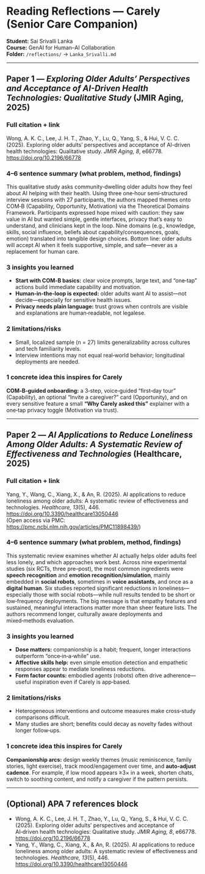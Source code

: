 # Reading Reflections — Carely (Senior Care Companion)
**Student:** Sai Srivalli Lanka  
**Course:** GenAI for Human–AI Collaboration  
**Folder:** `/reflections/` → `Lanka_Srivalli.md`

---

## Paper 1 — *Exploring Older Adults’ Perspectives and Acceptance of AI-Driven Health Technologies: Qualitative Study* (JMIR Aging, 2025)

### Full citation + link
Wong, A. K. C., Lee, J. H. T., Zhao, Y., Lu, Q., Yang, S., & Hui, V. C. C. (2025). Exploring older adults’ perspectives and acceptance of AI-driven health technologies: Qualitative study. *JMIR Aging, 8*, e66778. https://doi.org/10.2196/66778

### 4–6 sentence summary (what problem, method, findings)
This qualitative study asks community‑dwelling older adults how they feel about AI helping with their health. Using three one‑hour semi‑structured interview sessions with 27 participants, the authors mapped themes onto COM‑B (Capability, Opportunity, Motivation) via the Theoretical Domains Framework. Participants expressed hope mixed with caution: they saw value in AI but wanted simple, gentle interfaces, privacy that’s easy to understand, and clinicians kept in the loop. Nine domains (e.g., knowledge, skills, social influence, beliefs about capability/consequences, goals, emotion) translated into tangible design choices. Bottom line: older adults will accept AI when it feels supportive, simple, and safe—never as a replacement for human care.

### 3 insights you learned
- **Start with COM‑B basics:** clear voice prompts, large text, and “one‑tap” actions build immediate capability and motivation.  
- **Human‑in‑the‑loop is expected:** older adults want AI to assist—not decide—especially for sensitive health issues.  
- **Privacy needs plain language:** trust grows when controls are visible and explanations are human‑readable, not legalese.

### 2 limitations/risks
- Small, localized sample (n = 27) limits generalizability across cultures and tech familiarity levels.  
- Interview intentions may not equal real‑world behavior; longitudinal deployments are needed.

### 1 concrete idea this inspires for Carely
**COM‑B‑guided onboarding:** a 3‑step, voice‑guided “first‑day tour” (Capability), an optional “Invite a caregiver?” card (Opportunity), and on every sensitive feature a small **“Why Carely asked this”** explainer with a one‑tap privacy toggle (Motivation via trust).

---

## Paper 2 — *AI Applications to Reduce Loneliness Among Older Adults: A Systematic Review of Effectiveness and Technologies* (Healthcare, 2025)

### Full citation + link
Yang, Y., Wang, C., Xiang, X., & An, R. (2025). AI applications to reduce loneliness among older adults: A systematic review of effectiveness and technologies. *Healthcare, 13*(5), 446. https://doi.org/10.3390/healthcare13050446  
(Open access via PMC: https://pmc.ncbi.nlm.nih.gov/articles/PMC11898439/)

### 4–6 sentence summary (what problem, method, findings)
This systematic review examines whether AI actually helps older adults feel less lonely, and which approaches work best. Across nine experimental studies (six RCTs, three pre–post), the most common ingredients were **speech recognition** and **emotion recognition/simulation**, mainly embedded in **social robots**, sometimes in **voice assistants**, and once as a **digital human**. Six studies reported significant reductions in loneliness—especially those with social robots—while null results tended to be short or low‑frequency deployments. The big message is that empathy features and sustained, meaningful interactions matter more than sheer feature lists. The authors recommend longer, culturally aware deployments and mixed‑methods evaluation.

### 3 insights you learned
- **Dose matters:** companionship is a habit; frequent, longer interactions outperform “once‑in‑a‑while” use.  
- **Affective skills help:** even simple emotion detection and empathetic responses appear to mediate loneliness reductions.  
- **Form factor counts:** embodied agents (robots) often drive adherence—useful inspiration even if Carely is app‑based.

### 2 limitations/risks
- Heterogeneous interventions and outcome measures make cross‑study comparisons difficult.  
- Many studies are short; benefits could decay as novelty fades without longer follow‑ups.

### 1 concrete idea this inspires for Carely
**Companionship arcs:** design weekly themes (music reminiscence, family stories, light exercise), track mood/engagement over time, and **auto‑adjust cadence**. For example, if low mood appears ≥3× in a week, shorten chats, switch to soothing content, and notify a caregiver if the pattern persists.

---

## (Optional) APA 7 references block
- Wong, A. K. C., Lee, J. H. T., Zhao, Y., Lu, Q., Yang, S., & Hui, V. C. C. (2025). Exploring older adults’ perspectives and acceptance of AI‑driven health technologies: Qualitative study. *JMIR Aging, 8*, e66778. https://doi.org/10.2196/66778  
- Yang, Y., Wang, C., Xiang, X., & An, R. (2025). AI applications to reduce loneliness among older adults: A systematic review of effectiveness and technologies. *Healthcare, 13*(5), 446. https://doi.org/10.3390/healthcare13050446
